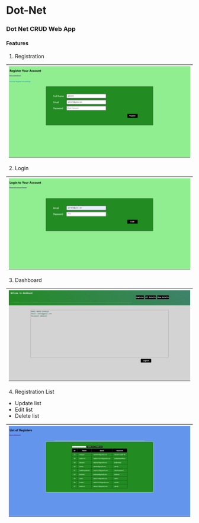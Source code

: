 # Dot-Net

### Dot Net CRUD Web App
#### Features 
1. Registration

|![img1](/src/img2.png)|
|---|

2. Login

|![img1](/src/img1.png)|
|---|

3. Dashboard

|![img1](/src/img3.png)|
|---|

4. Registration List
- Update list
- Edit list
- Delete list

|![img1](/src/img4.png)|
|---|